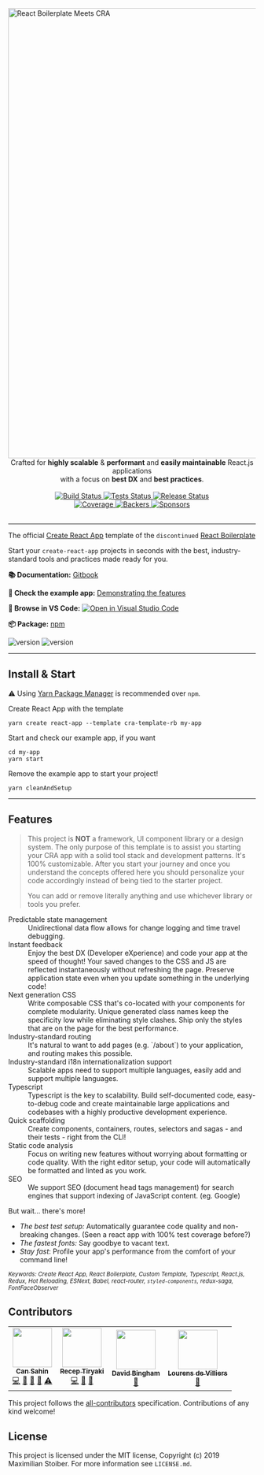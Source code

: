 <img width="914" alt="React Boilerplate Meets CRA" src="https://user-images.githubusercontent.com/3495307/80274591-2d5daa00-86e4-11ea-8fba-404f1cdba87e.png" align="center">
<br />

<div align="center" >Crafted for <strong>highly scalable</strong> & <strong>performant</strong> and <strong>easily maintainable</strong> React.js applications <br /> 
with a focus on  
<strong>best DX</strong> and <strong>best practices</strong>.
</div>

<br />

<div align="center">
  <a href="https://github.com/react-boilerplate/react-boilerplate-cra-template/actions?query=workflow%3Abuild">
    <img src="https://github.com/react-boilerplate/react-boilerplate-cra-template/workflows/build/badge.svg" alt="Build Status" />
  </a>
  <a href="https://github.com/react-boilerplate/react-boilerplate-cra-template/actions?query=workflow%3Atests">
    <img src="https://github.com/react-boilerplate/react-boilerplate-cra-template/workflows/test/badge.svg" alt="Tests Status" />
  </a>
  <a href="https://github.com/react-boilerplate/react-boilerplate-cra-template/actions?query=workflow%release">
    <img src="https://github.com/react-boilerplate/react-boilerplate-cra-template/workflows/release/badge.svg" alt="Release Status" />
  </a>
</div>

<div align="center">
  <a href="https://coveralls.io/github/react-boilerplate/react-boilerplate-cra-template">
    <img src="https://coveralls.io/repos/github/react-boilerplate/react-boilerplate-cra-template/badge.svg?branch=master" alt="Coverage" />
  </a>
  <a href="https://opencollective.com/react-boilerplate">
    <img src="https://opencollective.com/react-boilerplate/backers/badge.svg" alt="Backers" />
  </a>
  <a href="https://opencollective.com/react-boilerplate/">
    <img src="https://opencollective.com/react-boilerplate/sponsors/badge.svg" alt="Sponsors" />
  </a>
</div>

<br />

---

The official [Create React App](https://github.com/facebook/create-react-app) template of the `discontinued` [React Boilerplate](https://github.com/react-boilerplate/react-boilerplate)

Start your `create-react-app` projects in seconds with the best, industry-standard tools and practices made ready for you.

**📚 Documentation:** [Gitbook](https://cansahin.gitbook.io/react-boilerplate-cra-template/)

**🎨 Check the example app:** [Demonstrating the features](https://react-boilerplate.github.io/react-boilerplate-cra-template/)

**📂 Browse in VS Code:** [![Open in Visual Studio Code](https://open.vscode.dev/badges/open-in-vscode.svg)](https://open.vscode.dev/react-boilerplate/react-boilerplate-cra-template)

**📦 Package:** [npm](https://www.npmjs.com/package/cra-template-rb)

![version](https://img.shields.io/npm/v/cra-template-rb)
![version](https://img.shields.io/npm/dm/cra-template-rb)

---

## Install & Start

⚠️ Using [Yarn Package Manager](https://yarnpkg.com) is recommended over `npm`.

Create React App with the template

```shell
yarn create react-app --template cra-template-rb my-app
```

Start and check our example app, if you want

```shell
cd my-app
yarn start
```

Remove the example app to start your project!

```shell
yarn cleanAndSetup
```

---

## Features

> This project is **NOT** a framework, UI component library or a design system. The only purpose of this template is to assist you starting your CRA app with a solid tool stack and development patterns. It's 100% customizable. After you start your journey and once you understand the concepts offered here you should personalize your code accordingly instead of being tied to the starter project.
>
> You can add or remove literally anything and use whichever library or tools you prefer.

<dl>

  <dt>Predictable state management</dt>
  <dd>Unidirectional data flow allows for change logging and time travel debugging.</dd>

  <dt>Instant feedback</dt>
  <dd>Enjoy the best DX (Developer eXperience) and code your app at the speed of thought! Your saved changes to the CSS and JS are reflected instantaneously without refreshing the page. Preserve application state even when you update something in the underlying code!</dd>

  <dt>Next generation CSS</dt>
  <dd>Write composable CSS that's co-located with your components for complete modularity. Unique generated class names keep the specificity low while eliminating style clashes. Ship only the styles that are on the page for the best performance.</dd>

  <dt>Industry-standard routing</dt>
  <dd>It's natural to want to add pages (e.g. `/about`) to your application, and routing makes this possible.</dd>

  <dt>Industry-standard i18n internationalization support</dt>
  <dd>Scalable apps need to support multiple languages, easily add and support multiple languages.</dd>

  <dt>Typescript</dt>
  <dd>Typescript is the key to scalability. Build self-documented code, easy-to-debug code and create maintainable large applications and codebases with a highly productive development experience.</dd>

  <dt>Quick scaffolding</dt>
  <dd>Create components, containers, routes, selectors and sagas - and their tests - right from the CLI!</dd>

  <dt>Static code analysis</dt>
  <dd>Focus on writing new features without worrying about formatting or code quality. With the right editor setup, your code will automatically be formatted and linted as you work.</dd>

  <dt>SEO</dt>
  <dd>We support SEO (document head tags management) for search engines that support indexing of JavaScript content. (eg. Google)</dd>
</dl>

But wait... there's more!

-   _The best test setup:_ Automatically guarantee code quality and non-breaking
    changes. (Seen a react app with 100% test coverage before?)
-   _The fastest fonts:_ Say goodbye to vacant text.
-   _Stay fast_: Profile your app's performance from the comfort of your command
    line!

<sub><i>Keywords: Create React App, React Boilerplate, Custom Template, Typescript, React.js, Redux, Hot Reloading, ESNext, Babel, react-router, `styled-components`, redux-saga, FontFaceObserver</i></sub>

## Contributors

<!-- ALL-CONTRIBUTORS-LIST:START - Do not remove or modify this section -->
<!-- prettier-ignore-start -->
<!-- markdownlint-disable -->
<table>
  <tr>
    <td align="center"><a href="https://github.com/Can-Sahin"><img src="https://avatars2.githubusercontent.com/u/33245689?s=80" width="80px;" alt=""/><br /><sub><b>Can Sahin</b></sub></a><br /><a href="https://github.com/react-boilerplate/react-boilerplate-cra-template/commits?author=Can-Sahin" title="Code">💻</a> <a href="https://github.com/react-boilerplate/react-boilerplate-cra-template/commits?author=Can-Sahin" title="Documentation">📖</a> <a href="#ideas-Can-Sahin" title="Ideas, Planning, & Feedback">🤔</a> <a href="https://github.com/react-boilerplate/react-boilerplate-cra-template/pulls?q=is%3Apr+reviewed-by%3ACan-Sahin" title="Reviewed Pull Requests">👀</a> <a href="https://github.com/react-boilerplate/react-boilerplate-cra-template/commits?author=Can-Sahin" title="Tests">⚠️</a></td>
    <td align="center"><a href="https://github.com/receptiryaki"><img src="https://avatars0.githubusercontent.com/u/3495307?s=80" width="80px;" alt=""/><br /><sub><b>Recep Tiryaki</b></sub></a><br /><a href="https://github.com/react-boilerplate/react-boilerplate-cra-template/commits?author=receptiryaki" title="Code">💻</a> <a href="#ideas-receptiryaki" title="Ideas, Planning, & Feedback">🤔</a> <a href="#design-receptiryaki" title="Design">🎨</a></td>
    <td align="center"><a href="https://github.com/mogsdad"><img src="https://avatars3.githubusercontent.com/u/1707731?s=80" width="80px;" alt=""/><br /><sub><b>David Bingham</b></sub></a><br /><a href="https://github.com/react-boilerplate/react-boilerplate-cra-template/commits?author=mogsdad" title="Documentation">📖</a></td>
    <td align="center"><a href="https://github.com/lourensdev"><img src="https://avatars.githubusercontent.com/u/5746141?v=4?s=80" width="80px;" alt=""/><br /><sub><b>Lourens de Villiers</b></sub></a><br /><a href="https://github.com/react-boilerplate/react-boilerplate-cra-template/commits?author=lourensdev" title="Documentation">📖</a></td>
  </tr>
</table>

<!-- markdownlint-restore -->
<!-- prettier-ignore-end -->

<!-- ALL-CONTRIBUTORS-LIST:END -->

This project follows the [all-contributors](https://github.com/all-contributors/all-contributors) specification. Contributions of any kind welcome!

## License

This project is licensed under the MIT license, Copyright (c) 2019 Maximilian Stoiber.
For more information see `LICENSE.md`.
